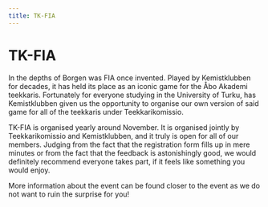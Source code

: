 ```yaml
---
title: TK-FIA
---
```

# TK-FIA



In the depths of Borgen was FIA once invented. Played by Kemistklubben for decades, it has held its place as an iconic game for the Åbo Akademi teekkaris. Fortunately for everyone studying in the University of Turku, has Kemistklubben given us the opportunity to organise our own version of said game for all of the teekkaris under Teekkarikomissio.

TK-FIA is organised yearly around November. It is organised jointly by Teekkarikomissio and Kemistklubben, and it truly is open for all of our members. Judging from the fact that the registration form fills up in mere minutes or from the fact that the feedback is astonishingly good, we would definitely recommend everyone takes part, if it feels like something you would enjoy.

More information about the event can be found closer to the event as we do not want to ruin the surprise for you!
